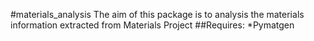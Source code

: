 #materials_analysis
The aim of this package is to analysis the materials information extracted from Materials Project
##Requires:
    *Pymatgen

